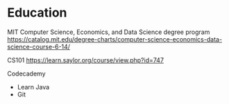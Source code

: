 # Education

MIT Computer Science, Economics, and Data Science degree program
https://catalog.mit.edu/degree-charts/computer-science-economics-data-science-course-6-14/

CS101
https://learn.saylor.org/course/view.php?id=747

Codecademy
- Learn Java
- Git
